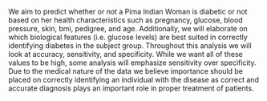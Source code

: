We aim to predict whether or not a Pima Indian Woman is diabetic or not based on her health characteristics such as pregnancy, glucose, blood pressure, skin, bmi, pedigree, and age. Additionally, we will elaborate on which biological features (i.e. glucose levels)  are best suited in correctly identifying diabetes in the subject group.  Throughout this analysis we will look at accuracy, sensitivity, and specificity. While we want all of these values to be high, some analysis will emphasize sensitivity over specificity. Due to the medical nature of the data we believe importance should be placed on correctly identifying an individual with the disease as correct and accurate diagnosis plays an important role in proper treatment of patients.
